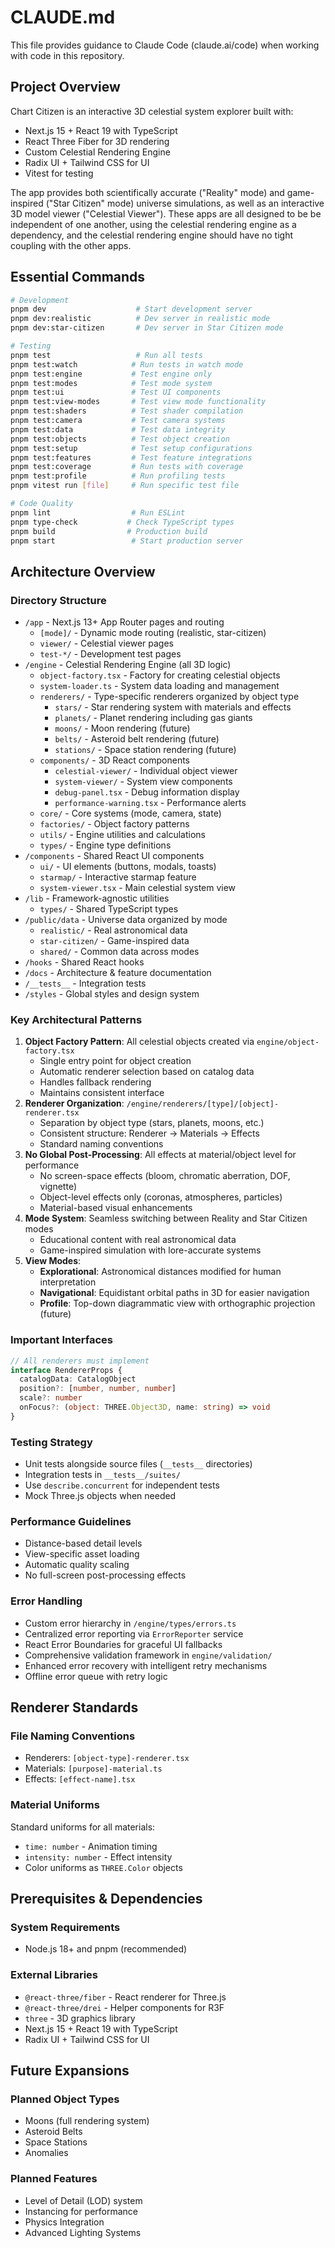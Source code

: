 # CLAUDE.md

This file provides guidance to Claude Code (claude.ai/code) when working with code in this repository.

## Project Overview

Chart Citizen is an interactive 3D celestial system explorer built with:
- Next.js 15 + React 19 with TypeScript
- React Three Fiber for 3D rendering
- Custom Celestial Rendering Engine
- Radix UI + Tailwind CSS for UI
- Vitest for testing

The app provides both scientifically accurate ("Reality" mode) and game-inspired ("Star Citizen" mode) universe simulations, as well as an interactive 3D model viewer ("Celestial Viewer"). These apps are all designed to be be independent of one another, using the celestial rendering engine as a dependency, and the celestial rendering engine should have no tight coupling with the other apps.

## Essential Commands

```bash
# Development
pnpm dev                    # Start development server
pnpm dev:realistic          # Dev server in realistic mode
pnpm dev:star-citizen       # Dev server in Star Citizen mode

# Testing
pnpm test                   # Run all tests
pnpm test:watch            # Run tests in watch mode
pnpm test:engine           # Test engine only
pnpm test:modes            # Test mode system
pnpm test:ui               # Test UI components
pnpm test:view-modes       # Test view mode functionality
pnpm test:shaders          # Test shader compilation
pnpm test:camera           # Test camera systems
pnpm test:data             # Test data integrity
pnpm test:objects          # Test object creation
pnpm test:setup            # Test setup configurations
pnpm test:features         # Test feature integrations
pnpm test:coverage         # Run tests with coverage
pnpm test:profile          # Run profiling tests
pnpm vitest run [file]     # Run specific test file

# Code Quality
pnpm lint                  # Run ESLint
pnpm type-check           # Check TypeScript types
pnpm build                # Production build
pnpm start                 # Start production server
```

## Architecture Overview

### Directory Structure
- `/app` - Next.js 13+ App Router pages and routing
  - `[mode]/` - Dynamic mode routing (realistic, star-citizen)
  - `viewer/` - Celestial viewer pages
  - `test-*/` - Development test pages
- `/engine` - Celestial Rendering Engine (all 3D logic)
  - `object-factory.tsx` - Factory for creating celestial objects
  - `system-loader.ts` - System data loading and management
  - `renderers/` - Type-specific renderers organized by object type
    - `stars/` - Star rendering system with materials and effects
    - `planets/` - Planet rendering including gas giants
    - `moons/` - Moon rendering (future)
    - `belts/` - Asteroid belt rendering (future)
    - `stations/` - Space station rendering (future)
  - `components/` - 3D React components
    - `celestial-viewer/` - Individual object viewer
    - `system-viewer/` - System view components
    - `debug-panel.tsx` - Debug information display
    - `performance-warning.tsx` - Performance alerts
  - `core/` - Core systems (mode, camera, state)
  - `factories/` - Object factory patterns
  - `utils/` - Engine utilities and calculations
  - `types/` - Engine type definitions
- `/components` - Shared React UI components
  - `ui/` - UI elements (buttons, modals, toasts)
  - `starmap/` - Interactive starmap feature
  - `system-viewer.tsx` - Main celestial system view
- `/lib` - Framework-agnostic utilities
  - `types/` - Shared TypeScript types
- `/public/data` - Universe data organized by mode
  - `realistic/` - Real astronomical data
  - `star-citizen/` - Game-inspired data
  - `shared/` - Common data across modes
- `/hooks` - Shared React hooks
- `/docs` - Architecture & feature documentation
- `/__tests__` - Integration tests
- `/styles` - Global styles and design system

### Key Architectural Patterns

1. **Object Factory Pattern**: All celestial objects created via `engine/object-factory.tsx`
   - Single entry point for object creation
   - Automatic renderer selection based on catalog data
   - Handles fallback rendering
   - Maintains consistent interface
2. **Renderer Organization**: `/engine/renderers/[type]/[object]-renderer.tsx`
   - Separation by object type (stars, planets, moons, etc.)
   - Consistent structure: Renderer → Materials → Effects
   - Standard naming conventions
3. **No Global Post-Processing**: All effects at material/object level for performance
   - No screen-space effects (bloom, chromatic aberration, DOF, vignette)
   - Object-level effects only (coronas, atmospheres, particles)
   - Material-based visual enhancements
4. **Mode System**: Seamless switching between Reality and Star Citizen modes
   - Educational content with real astronomical data
   - Game-inspired simulation with lore-accurate systems
5. **View Modes**: 
   - **Explorational**: Astronomical distances modified for human interpretation
   - **Navigational**: Equidistant orbital paths in 3D for easier navigation
   - **Profile**: Top-down diagrammatic view with orthographic projection (future)

### Important Interfaces

```typescript
// All renderers must implement
interface RendererProps {
  catalogData: CatalogObject
  position?: [number, number, number]
  scale?: number
  onFocus?: (object: THREE.Object3D, name: string) => void
}
```

### Testing Strategy
- Unit tests alongside source files (`__tests__` directories)
- Integration tests in `__tests__/suites/`
- Use `describe.concurrent` for independent tests
- Mock Three.js objects when needed

### Performance Guidelines
- Distance-based detail levels
- View-specific asset loading
- Automatic quality scaling
- No full-screen post-processing effects

### Error Handling
- Custom error hierarchy in `/engine/types/errors.ts`
- Centralized error reporting via `ErrorReporter` service
- React Error Boundaries for graceful UI fallbacks
- Comprehensive validation framework in `engine/validation/`
- Enhanced error recovery with intelligent retry mechanisms
- Offline error queue with retry logic

## Renderer Standards

### File Naming Conventions
- Renderers: `[object-type]-renderer.tsx`
- Materials: `[purpose]-material.ts`
- Effects: `[effect-name].tsx`

### Material Uniforms
Standard uniforms for all materials:
- `time: number` - Animation timing
- `intensity: number` - Effect intensity
- Color uniforms as `THREE.Color` objects

## Prerequisites & Dependencies

### System Requirements
- Node.js 18+ and pnpm (recommended)

### External Libraries
- `@react-three/fiber` - React renderer for Three.js
- `@react-three/drei` - Helper components for R3F
- `three` - 3D graphics library
- Next.js 15 + React 19 with TypeScript
- Radix UI + Tailwind CSS for UI

## Future Expansions

### Planned Object Types
- Moons (full rendering system)
- Asteroid Belts
- Space Stations
- Anomalies

### Planned Features
- Level of Detail (LOD) system
- Instancing for performance
- Physics Integration
- Advanced Lighting Systems